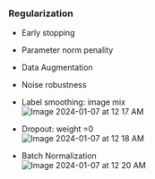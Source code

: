 

### Regularization

- Early stopping
- Parameter norm penality
- Data Augmentation
- Noise robustness
- Label smoothing: image mix</br>
![Image 2024-01-07 at 12 17 AM](https://github.com/scottmsoh/ref_deep_leraning/assets/112598791/ffbd4add-2892-4667-a451-e6bfc0826ece)

- Dropout: weight =0</br>
![Image 2024-01-07 at 12 18 AM](https://github.com/scottmsoh/ref_deep_leraning/assets/112598791/1e22b985-e2a3-467e-97fa-d69ae01d0b75)

- Batch Normalization</br>
![Image 2024-01-07 at 12 20 AM](https://github.com/scottmsoh/ref_deep_leraning/assets/112598791/d9ef7877-f7a1-4290-a2bc-81a824baba91)
